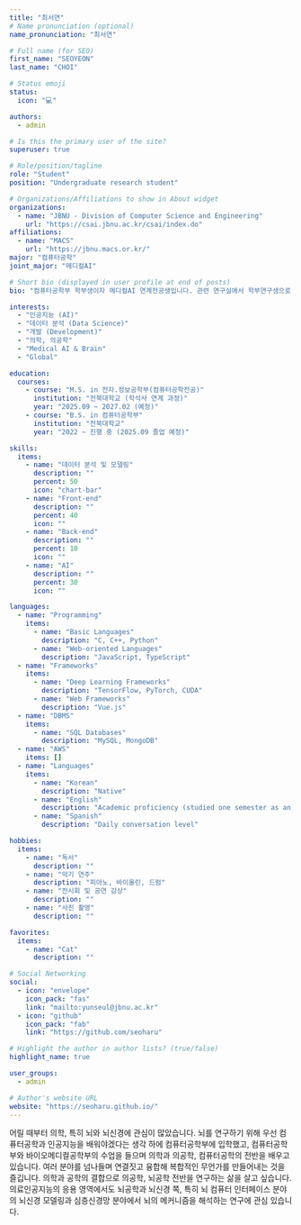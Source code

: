 ```yaml
---
title: "최서연"
# Name pronunciation (optional)
name_pronunciation: "최서연"

# Full name (for SEO)
first_name: "SEOYEON"
last_name: "CHOI"

# Status emoji
status:
  icon: "💻"

authors:
  - admin

# Is this the primary user of the site?
superuser: true

# Role/position/tagline
role: "Student"
position: "Undergraduate research student"

# Organizations/Affiliations to show in About widget
organizations:
  - name: "JBNU - Division of Computer Science and Engineering"
    url: "https://csai.jbnu.ac.kr/csai/index.do"
affiliations:
  - name: "MACS"
    url: "https://jbnu.macs.or.kr/"
major: "컴퓨터공학"
joint_major: "메디컬AI"

# Short bio (displayed in user profile at end of posts)
bio: "컴퓨터공학부 학부생이자 메디컬AI 연계전공생입니다. 관련 연구실에서 학부연구생으로 있으면서, 메디컬AI 분야의 연구와 프로젝트를 진행하고 있습니다. 좋아하는 것들로 일상을 채우고 발전하려 끊임없이 노력합니다."

interests:
  - "인공지능 (AI)"
  - "데이터 분석 (Data Science)"
  - "개발 (Development)"
  - "의학, 의공학"
  - "Medical AI & Brain"
  - "Global"

education:
  courses:
    - course: "M.S. in 전자.정보공학부(컴퓨터공학전공)"
      institution: "전북대학교 (학석사 연계 과정)"
      year: "2025.09 ~ 2027.02 (예정)"
    - course: "B.S. in 컴퓨터공학부"
      institution: "전북대학교"
      year: "2022 ~ 진행 중 (2025.09 졸업 예정)"

skills:
  items:
    - name: "데이터 분석 및 모델링"
      description: ""
      percent: 50
      icon: "chart-bar"
    - name: "Front-end"
      description: ""
      percent: 40
      icon: ""
    - name: "Back-end"
      description: ""
      percent: 10
      icon: ""
    - name: "AI"
      description: ""
      percent: 30
      icon: ""

languages:
  - name: "Programming"
    items:
      - name: "Basic Languages"
        description: "C, C++, Python"
      - name: "Web-oriented Languages"
        description: "JavaScript, TypeScript"
  - name: "Frameworks"
    items:
      - name: "Deep Learning Frameworks"
        description: "TensorFlow, PyTorch, CUDA"
      - name: "Web Frameworks"
        description: "Vue.js"
  - name: "DBMS"
    items:
      - name: "SQL Databases"
        description: "MySQL, MongoDB"
  - name: "AWS"
    items: []
  - name: "Languages"
    items:
      - name: "Korean"
        description: "Native"
      - name: "English"
        description: "Academic proficiency (studied one semester as an exchange student in Malaysia)"
      - name: "Spanish"
        description: "Daily conversation level"

hobbies:
  items:
    - name: "독서"
      description: ""
    - name: "악기 연주"
      description: "피아노, 바이올린, 드럼"
    - name: "전시회 및 공연 감상"
      description: ""
    - name: "사진 촬영"
      description: ""

favorites:
  items:
    - name: "Cat"
      description: ""

# Social Networking
social:
  - icon: "envelope"
    icon_pack: "fas"
    link: "mailto:yunseul@jbnu.ac.kr"
  - icon: "github"
    icon_pack: "fab"
    link: "https://github.com/seoharu"

# Highlight the author in author lists? (true/false)
highlight_name: true

user_groups:
  - admin

# Author's website URL
website: "https://seoharu.github.io/"
---
```

어릴 때부터 의학, 특히 뇌와 뇌신경에 관심이 많았습니다. 뇌를 연구하기 위해 우선 컴퓨터공학과 인공지능을 배워야겠다는 생각 하에 컴퓨터공학부에 입학했고, 컴퓨터공학부와 바이오메디컬공학부의 수업을 들으며 의학과 의공학, 컴퓨터공학의 전반을 배우고 있습니다. 여러 분야를 넘나들며 연결짓고 융합해 복합적인 무언가를 만들어내는 것을 즐깁니다. 의학과 공학의 결합으로 의공학, 뇌공학 전반을 연구하는 삶을 살고 싶습니다. 의료인공지능의 응용 영역에서도 뇌공학과 뇌신경 쪽, 특히 뇌 컴퓨터 인터페이스 분야의 뇌신경 모델링과 심층신경망 분야에서 뇌의 메커니즘을 해석하는 연구에 관심 있습니다.
